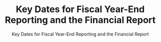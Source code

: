 ---
layout: resources-landing 
title: "Key Dates for Fiscal Year-End Reporting and the	Financial Report"
subtitle: "Key Dates for Fiscal Year-End Reporting and the	Financial Report"
doc-link: ../assets/files/CONTROLLER-ALERT-Key-Dates-for-Fiscal-Year-End-Reporting-and-the-Financial-Report-of-the-United-States-Government.pdf
filters: financial-reporting controller-alert omb archived
fiscal_year:
---